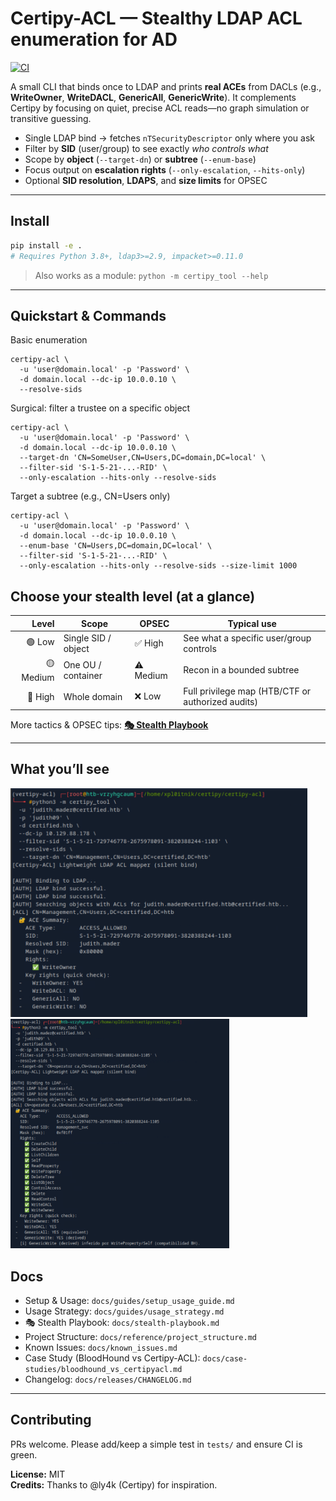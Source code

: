 # Certipy-ACL — Stealthy LDAP ACL enumeration for AD

[![CI](https://github.com/xploitnik/certipy-acl/actions/workflows/ci.yml/badge.svg)](https://github.com/xploitnik/certipy-acl/actions/workflows/ci.yml)

A small CLI that binds once to LDAP and prints **real ACEs** from DACLs (e.g., **WriteOwner**, **WriteDACL**, **GenericAll**, **GenericWrite**). It complements Certipy by focusing on quiet, precise ACL reads—no graph simulation or transitive guessing.

- Single LDAP bind → fetches `nTSecurityDescriptor` only where you ask  
- Filter by **SID** (user/group) to see exactly *who controls what*  
- Scope by **object** (`--target-dn`) or **subtree** (`--enum-base`)  
- Focus output on **escalation rights** (`--only-escalation`, `--hits-only`)  
- Optional **SID resolution**, **LDAPS**, and **size limits** for OPSEC  

---

## Install

```bash
pip install -e .
# Requires Python 3.8+, ldap3>=2.9, impacket>=0.11.0
```

> Also works as a module: `python -m certipy_tool --help`

---

## Quickstart & Commands
Basic enumeration
```
certipy-acl \
  -u 'user@domain.local' -p 'Password' \
  -d domain.local --dc-ip 10.0.0.10 \
  --resolve-sids
```

Surgical: filter a trustee on a specific object
```
certipy-acl \
  -u 'user@domain.local' -p 'Password' \
  -d domain.local --dc-ip 10.0.0.10 \
  --target-dn 'CN=SomeUser,CN=Users,DC=domain,DC=local' \
  --filter-sid 'S-1-5-21-...-RID' \
  --only-escalation --hits-only --resolve-sids
```

Target a subtree (e.g., CN=Users only)
```
certipy-acl \
  -u 'user@domain.local' -p 'Password' \
  -d domain.local --dc-ip 10.0.0.10 \
  --enum-base 'CN=Users,DC=domain,DC=local' \
  --filter-sid 'S-1-5-21-...-RID' \
  --only-escalation --hits-only --resolve-sids --size-limit 1000
```

## Choose your stealth level (at a glance)

| Level | Scope | OPSEC | Typical use |
|---:|---|---|---|
| 🟢 Low | Single SID / object | ✅ High | See what a specific user/group controls |
| 🟡 Medium | One OU / container | ⚠️ Medium | Recon in a bounded subtree |
| 🔴 High | Whole domain | ❌ Low | Full privilege map (HTB/CTF or authorized audits) |

More tactics & OPSEC tips: **[🎭 Stealth Playbook](docs/stealth-playbook.md)**

---

## What you’ll see

<a href="docs/images/acl_writeowner_judith_management.png">
  <img src="docs/images/acl_writeowner_judith_management.png" width="475" alt="WriteOwner over Management group">
</a>

<a href="docs/images/acl_Generic_All.png">
  <img src="docs/images/acl_Generic_All.png" width="350" alt="GenericAll example">
</a>

## Docs

- Setup & Usage: `docs/guides/setup_usage_guide.md`  
- Usage Strategy: `docs/guides/usage_strategy.md`  
- 🎭 Stealth Playbook: `docs/stealth-playbook.md`  
- Project Structure: `docs/reference/project_structure.md`  
- Known Issues: `docs/known_issues.md`  
- Case Study (BloodHound vs Certipy-ACL): `docs/case-studies/bloodhound_vs_certipyacl.md`  
- Changelog: `docs/releases/CHANGELOG.md`

---

## Contributing

PRs welcome. Please add/keep a simple test in `tests/` and ensure CI is green.

**License:** MIT  
**Credits:** Thanks to @ly4k (Certipy) for inspiration.










